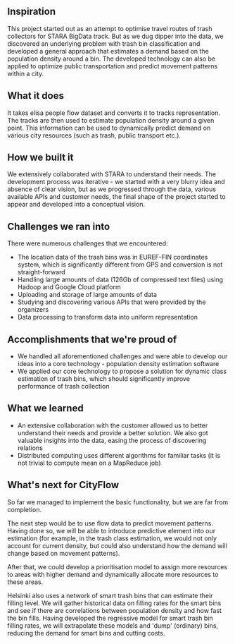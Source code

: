## Inspiration

This project started out as an attempt to optimise travel routes of trash collectors for STARA BigData track. But as we dug dipper into the data, we discovered an underlying problem with trash bin classification and developed a general approach that estimates a demand based on the population density around a bin. The developed technology can also be applied to optimize public transportation and predict movement patterns within a city.

## What it does

It takes elisa people flow dataset and converts it to tracks representation. The tracks are then used to estimate population density around a given point. This information can be used to dynamically predict demand on various city resources (such as trash, public transport etc.).

## How we built it

We extensively collaborated with STARA to understand their needs. The development process was iterative - we started with a very blurry idea and absence of clear vision, but as we progressed through the data, various available APIs and customer needs, the final shape of the project started to appear and developed into a conceptual vision. 

## Challenges we ran into

There were numerous challenges that we encountered:
- The location data of the trash bins was in EUREF-FIN coordinates system, which is significantly different from GPS and conversion is not straight-forward
- Handling large amounts of data (126Gb of compressed text files) using Hadoop and Google Cloud platform
- Uploading and storage of large amounts of data
- Studying and discovering various APIs that were provided by the organizers
- Data processing to transform data into uniform representation

## Accomplishments that we're proud of

- We handled all aforementioned challenges and were able to develop our ideas into a core technology - population density estimation software
- We applied our core technology to propose a solution for dynamic class estimation of trash bins, which should significantly improve performance of trash collection

## What we learned

- An extensive collaboration with the customer allowed us to better understand their needs and provide a better solution. We also got valuable insights into the data, easing the process of discovering relations
- Distributed computing uses different algorithms for familiar tasks (it is not trivial to compute mean on a MapReduce job)

## What's next for CityFlow

So far we managed to implement the basic functionality, but we are far from completion. 

The next step would be to use flow data to predict movement patterns. Having done so, we will be able to introduce predictive element into our estimation (for example, in the trash class estimation, we would not only account for current density, but could also understand how the demand will change based on movement patterns). 

After that, we could develop a prioritisation model to assign more resources to areas with higher demand and dynamically allocate more resources to these areas. 

Helsinki also uses a network of smart trash bins that can estimate their filling level. We will gather historical data on filling rates for the smart bins and see if there are correlations between population density and how fast the bin fills. Having developed the regressive model for smart trash bin filling rates, we will extrapolate these models and 'dump' (ordinary) bins, reducing the demand for smart bins and cutting costs.
